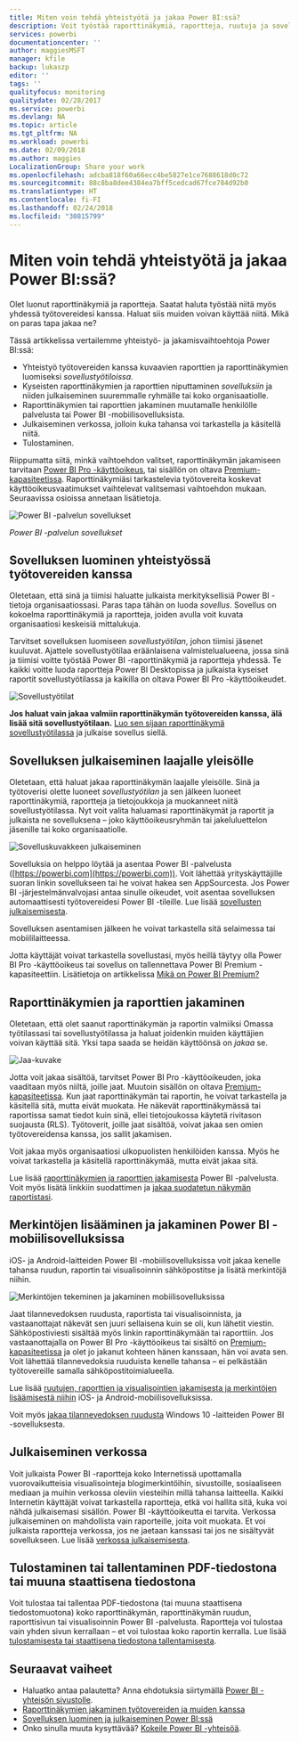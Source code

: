 ```yaml
---
title: Miten voin tehdä yhteistyötä ja jakaa Power BI:ssä?
description: Voit työstää raporttinäkymiä, raportteja, ruutuja ja sovelluksia yhdessä muiden kanssa ja jakaa niitä eri tavoilla Power BI:ssä. Jokaisella tavalla on omat etunsa.
services: powerbi
documentationcenter: ''
author: maggiesMSFT
manager: kfile
backup: lukaszp
editor: ''
tags: ''
qualityfocus: monitoring
qualitydate: 02/28/2017
ms.service: powerbi
ms.devlang: NA
ms.topic: article
ms.tgt_pltfrm: NA
ms.workload: powerbi
ms.date: 02/09/2018
ms.author: maggies
LocalizationGroup: Share your work
ms.openlocfilehash: adcba818f60a66ecc4be5827e1ce7688618d0c72
ms.sourcegitcommit: 88c8ba8dee4384ea7bff5cedcad67fce784d92b0
ms.translationtype: HT
ms.contentlocale: fi-FI
ms.lasthandoff: 02/24/2018
ms.locfileid: "30815799"
---
```

# <a name="how-should-i-collaborate-and-share-in-power-bi"></a>Miten voin tehdä yhteistyötä ja jakaa Power BI:ssä?

Olet luonut raporttinäkymiä ja raportteja. Saatat haluta työstää niitä myös yhdessä työtovereidesi kanssa. Haluat siis muiden voivan käyttää niitä. Mikä on paras tapa jakaa ne?

Tässä artikkelissa vertailemme yhteistyö- ja jakamisvaihtoehtoja Power BI:ssä: 

* Yhteistyö työtovereiden kanssa kuvaavien raporttien ja raporttinäkymien luomiseksi *sovellustyötiloissa*.
* Kyseisten raporttinäkymien ja raporttien niputtaminen *sovelluksiin* ja niiden julkaiseminen suuremmalle ryhmälle tai koko organisaatiolle.
* Raporttinäkymien tai raporttien jakaminen muutamalle henkilölle palvelusta tai Power BI -mobiilisovelluksista.
* Julkaiseminen verkossa, jolloin kuka tahansa voi tarkastella ja käsitellä niitä.
* Tulostaminen. 

Riippumatta siitä, minkä vaihtoehdon valitset, raporttinäkymän jakamiseen tarvitaan [Power BI Pro -käyttöoikeus](service-free-vs-pro.md), tai sisällön on oltava [Premium-kapasiteetissa](service-premium.md). Raporttinäkymiäsi tarkastelevia työtovereita koskevat käyttöoikeusvaatimukset vaihtelevat valitsemasi vaihtoehdon mukaan. Seuraavissa osioissa annetaan lisätietoja. 

![Power BI -palvelun sovellukset](media/service-how-to-collaborate-distribute-dashboards-reports/power-bi-apps-home-blog.png)

*Power BI -palvelun sovellukset*

## <a name="collaborate-with-coworkers-to-create-an-app"></a>Sovelluksen luominen yhteistyössä työtovereiden kanssa
Oletetaan, että sinä ja tiimisi haluatte julkaista merkityksellisiä Power BI -tietoja organisaatiossasi. Paras tapa tähän on luoda *sovellus*. Sovellus on kokoelma raporttinäkymiä ja raportteja, joiden avulla voit kuvata organisaatiosi keskeisiä mittalukuja. 

Tarvitset sovelluksen luomiseen *sovellustyötilan*, johon tiimisi jäsenet kuuluvat. Ajattele sovellustyötilaa eräänlaisena valmistelualueena, jossa sinä ja tiimisi voitte työstää Power BI -raporttinäkymiä ja raportteja yhdessä. Te kaikki voitte luoda raportteja Power BI Desktopissa ja julkaista kyseiset raportit sovellustyötilassa ja kaikilla on oltava Power BI Pro -käyttöoikeudet.

![Sovellustyötilat](media/service-how-to-collaborate-distribute-dashboards-reports/power-bi-apps-workspaces.png)

**Jos haluat vain jakaa valmiin raporttinäkymän työtovereiden kanssa, älä lisää sitä sovellustyötilaan.** [Luo sen sijaan raporttinäkymä sovellustyötilassa](service-create-distribute-apps.md) ja julkaise sovellus siellä. 

## <a name="publish-your-app-to-a-broad-audience"></a>Sovelluksen julkaiseminen laajalle yleisölle
Oletetaan, että haluat jakaa raporttinäkymän laajalle yleisölle. Sinä ja työtoverisi olette luoneet *sovellustyötilan* ja sen jälkeen luoneet raporttinäkymiä, raportteja ja tietojoukkoja ja muokanneet niitä sovellustyötilassa. Nyt voit valita haluamasi raporttinäkymät ja raportit ja julkaista ne sovelluksena – joko käyttöoikeusryhmän tai jakeluluettelon jäsenille tai koko organisaatiolle. 

![Sovelluskuvakkeen julkaiseminen](media/service-how-to-collaborate-distribute-dashboards-reports/power-bi-app-publish-600.png)

Sovelluksia on helppo löytää ja asentaa Power BI -palvelusta ([https://powerbi.com](https://powerbi.com)). Voit lähettää yrityskäyttäjille suoran linkin sovellukseen tai he voivat hakea sen AppSourcesta. Jos Power BI -järjestelmänvalvojasi antaa sinulle oikeudet, voit asentaa sovelluksen automaattisesti työtovereidesi Power BI -tileille. Lue lisää [sovellusten julkaisemisesta](service-create-distribute-apps.md#publish-your-app). 

Sovelluksen asentamisen jälkeen he voivat tarkastella sitä selaimessa tai mobiililaitteessa.

Jotta käyttäjät voivat tarkastella sovellustasi, myös heillä täytyy olla Power BI Pro -käyttöoikeus tai sovellus on tallennettava Power BI Premium -kapasiteettiin. Lisätietoja on artikkelissa [Mikä on Power BI Premium?](service-premium.md)

## <a name="share-dashboards-and-reports"></a>Raporttinäkymien ja raporttien jakaminen
Oletetaan, että olet saanut raporttinäkymän ja raportin valmiiksi Omassa työtilassasi tai sovellustyötilassa ja haluat joidenkin muiden käyttäjien voivan käyttää sitä. Yksi tapa saada se heidän käyttöönsä on *jakaa* se. 

![Jaa-kuvake](media/service-how-to-collaborate-distribute-dashboards-reports/power-bi-share-in-situ.png)

Jotta voit jakaa sisältöä, tarvitset Power BI Pro -käyttöoikeuden, joka vaaditaan myös niiltä, joille jaat. Muutoin sisällön on oltava [Premium-kapasiteetissa](service-premium.md). Kun jaat raporttinäkymän tai raportin, he voivat tarkastella ja käsitellä sitä, mutta eivät muokata. He näkevät raporttinäkymässä tai raportissa samat tiedot kuin sinä, ellei tietojoukossa käytetä rivitason suojausta (RLS). Työtoverit, joille jaat sisältöä, voivat jakaa sen omien työtovereidensa kanssa, jos sallit jakamisen. 

Voit jakaa myös organisaatiosi ulkopuolisten henkilöiden kanssa. Myös he voivat tarkastella ja käsitellä raporttinäkymää, mutta eivät jakaa sitä. 

Lue lisää [raporttinäkymien ja raporttien jakamisesta](service-share-dashboards.md) Power BI -palvelusta. Voit myös lisätä linkkiin suodattimen ja [jakaa suodatetun näkymän raportistasi](service-share-reports.md).

## <a name="annotate-and-share-from-the-power-bi-mobile-apps"></a>Merkintöjen lisääminen ja jakaminen Power BI -mobiilisovelluksissa
iOS- ja Android-laitteiden Power BI -mobiilisovelluksissa voit jakaa kenelle tahansa ruudun, raportin tai visualisoinnin sähköpostitse ja lisätä merkintöjä niihin. 

![Merkintöjen tekeminen ja jakaminen mobiilisovelluksissa](media/service-how-to-collaborate-distribute-dashboards-reports/power-bi-iphone-annotate.png)

Jaat tilannevedoksen ruudusta, raportista tai visualisoinnista, ja vastaanottajat näkevät sen juuri sellaisena kuin se oli, kun lähetit viestin. Sähköpostiviesti sisältää myös linkin raporttinäkymään tai raporttiin. Jos vastaanottajalla on Power BI Pro -käyttöoikeus tai sisältö on [Premium-kapasiteetissa](service-premium.md) ja olet jo jakanut kohteen hänen kanssaan, hän voi avata sen. Voit lähettää tilannevedoksia ruuduista kenelle tahansa – ei pelkästään työtovereille samalla sähköpostitoimialueella.

Lue lisää [ruutujen, raporttien ja visualisointien jakamisesta ja merkintöjen lisäämisestä niihin](mobile-annotate-and-share-a-tile-from-the-mobile-apps.md) iOS- ja Android-mobiilisovelluksissa.

Voit myös [jakaa tilannevedoksen ruudusta](mobile-share-tile-windows-10-phone-app.md) Windows 10 -laitteiden Power BI -sovelluksesta.

## <a name="publish-to-the-web"></a>Julkaiseminen verkossa
Voit julkaista Power BI -raportteja koko Internetissä upottamalla vuorovaikutteisia visualisointeja blogimerkintöihin, sivustoille, sosiaaliseen mediaan ja muihin verkossa oleviin viesteihin millä tahansa laitteella. Kaikki Internetin käyttäjät voivat tarkastella raportteja, etkä voi hallita sitä, kuka voi nähdä julkaisemasi sisällön. Power BI -käyttöoikeutta ei tarvita. Verkossa julkaiseminen on mahdollista vain raporteille, joita voit muokata. Et voi julkaista raportteja verkossa, jos ne jaetaan kanssasi tai jos ne sisältyvät sovellukseen. Lue lisää [verkossa julkaisemisesta](service-publish-to-web.md).

## <a name="print-or-save-as-pdf-or-other-static-file"></a>Tulostaminen tai tallentaminen PDF-tiedostona tai muuna staattisena tiedostona
Voit tulostaa tai tallentaa PDF-tiedostona (tai muuna staattisena tiedostomuotona) koko raporttinäkymän, raporttinäkymän ruudun, raporttisivun tai visualisoinnin Power BI -palvelusta. Raportteja voi tulostaa vain yhden sivun kerrallaan – et voi tulostaa koko raportin kerralla. Lue lisää [tulostamisesta tai staattisena tiedostona tallentamisesta](service-print.md).

## <a name="next-steps"></a>Seuraavat vaiheet
* Haluatko antaa palautetta? Anna ehdotuksia siirtymällä [Power BI -yhteisön sivustolle](https://community.powerbi.com/).
* [Raporttinäkymien jakaminen työtovereiden ja muiden kanssa](service-share-dashboards.md)
* [Sovelluksen luominen ja julkaiseminen Power BI:ssä](service-create-distribute-apps.md)
* Onko sinulla muuta kysyttävää? [Kokeile Power BI -yhteisöä](http://community.powerbi.com/).

